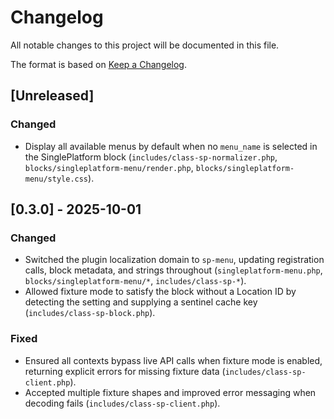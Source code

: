 # Changelog

All notable changes to this project will be documented in this file.

The format is based on [Keep a Changelog](https://keepachangelog.com/en/1.1.0/).

## [Unreleased]

### Changed
- Display all available menus by default when no `menu_name` is selected in the SinglePlatform block (`includes/class-sp-normalizer.php`, `blocks/singleplatform-menu/render.php`, `blocks/singleplatform-menu/style.css`).

## [0.3.0] - 2025-10-01

### Changed
- Switched the plugin localization domain to `sp-menu`, updating registration calls, block metadata, and strings throughout (`singleplatform-menu.php`, `blocks/singleplatform-menu/*`, `includes/class-sp-*`).
- Allowed fixture mode to satisfy the block without a Location ID by detecting the setting and supplying a sentinel cache key (`includes/class-sp-block.php`).

### Fixed
- Ensured all contexts bypass live API calls when fixture mode is enabled, returning explicit errors for missing fixture data (`includes/class-sp-client.php`).
- Accepted multiple fixture shapes and improved error messaging when decoding fails (`includes/class-sp-client.php`).
